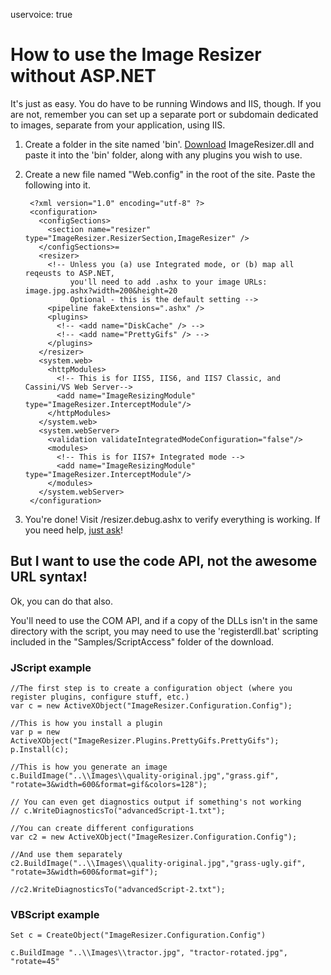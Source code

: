 uservoice: true

# How to use the Image Resizer without ASP.NET

It's just as easy. You do have to be running Windows and IIS, though. If you are not, remember you can set up a separate port or subdomain dedicated to images, separate from your application, using IIS.

1. Create a folder in the site named 'bin'. [Download](/download/) ImageResizer.dll and paste it into the 'bin' folder, along with any plugins you wish to use.
2. Create a new file named "Web.config" in the root of the site. Paste the following into it.
	
		<?xml version="1.0" encoding="utf-8" ?>
		<configuration>
		  <configSections>
		    <section name="resizer" type="ImageResizer.ResizerSection,ImageResizer" />
		  </configSections>=
		  <resizer>
		    <!-- Unless you (a) use Integrated mode, or (b) map all reqeusts to ASP.NET, 
		         you'll need to add .ashx to your image URLs: image.jpg.ashx?width=200&height=20 
		         Optional - this is the default setting -->
		    <pipeline fakeExtensions=".ashx" />
		    <plugins>
		      <!-- <add name="DiskCache" /> -->
		      <!-- <add name="PrettyGifs" /> -->
		    </plugins>	
		  </resizer>
		  <system.web>
		    <httpModules>
		      <!-- This is for IIS5, IIS6, and IIS7 Classic, and Cassini/VS Web Server-->
		      <add name="ImageResizingModule" type="ImageResizer.InterceptModule"/>
		    </httpModules>
		  </system.web>
		  <system.webServer>
		    <validation validateIntegratedModeConfiguration="false"/>
		    <modules>
		      <!-- This is for IIS7+ Integrated mode -->
		      <add name="ImageResizingModule" type="ImageResizer.InterceptModule"/>
		    </modules>
		  </system.webServer>
		</configuration>
	

3. You're done! Visit /resizer.debug.ashx to verify everything is working. If you need help, [just ask](/support)!


## But I want to use the code API, not the awesome URL syntax!

Ok, you can do that also. 

You'll need to use the COM API, and if a copy of the DLLs isn't in the same directory with the script, you may need to use the 'registerdll.bat' scripting included in the "Samples/ScriptAccess" folder of the download.

### JScript example

	//The first step is to create a configuration object (where you register plugins, configure stuff, etc.)
	var c = new ActiveXObject("ImageResizer.Configuration.Config");

	//This is how you install a plugin
	var p = new ActiveXObject("ImageResizer.Plugins.PrettyGifs.PrettyGifs");
	p.Install(c);

	//This is how you generate an image
	c.BuildImage("..\\Images\\quality-original.jpg","grass.gif", "rotate=3&width=600&format=gif&colors=128");

	// You can even get diagnostics output if something's not working
	// c.WriteDiagnosticsTo("advancedScript-1.txt");

	//You can create different configurations
	var c2 = new ActiveXObject("ImageResizer.Configuration.Config");

	//And use them separately
	c2.BuildImage("..\\Images\\quality-original.jpg","grass-ugly.gif", "rotate=3&width=600&format=gif");

	//c2.WriteDiagnosticsTo("advancedScript-2.txt");

### VBScript example

	Set c = CreateObject("ImageResizer.Configuration.Config")

	c.BuildImage "..\\Images\\tractor.jpg", "tractor-rotated.jpg", "rotate=45"



